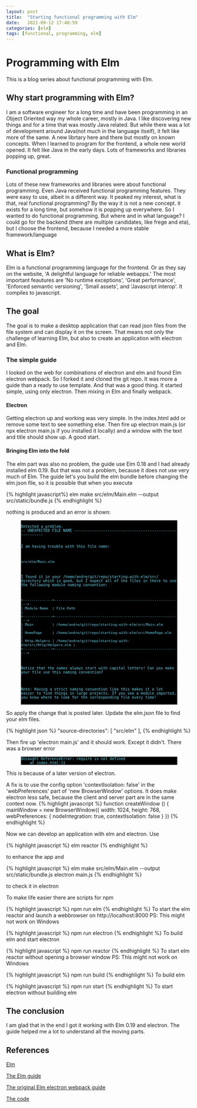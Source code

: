 ```yaml
---
layout: post
title:  "Starting functional programming with Elm"
date:   2021-09-12 17:40:59
categories: [elm]
tags: [functional, programming, elm]
---
```


# Programming with Elm
This is a blog series about functional programming with Elm.

## Why start programming with Elm?
I am a software engineer for a long time and have been programming in an Object Oriented way my whole career, mostly in Java. I like discovering new things and for a time that was mostly Java related. But while there was a lot of development around Java(not much in the language itself), it felt like more of the same. A new librtary here and there but mostly on known concepts. When I learned to program for the frontend, a whole new world opened. It felt like Java in the early days. Lots of frameworks and libraries popping up, great. 

### Functional programming
Lots of these new frameworks and libraries were about functional programming. Even Java received functional programming features. They were easy to use, albeit in a different way. It peaked my interest, what is that, real functional programming? By the way it is not a new concept. it exists for a long time, but somehow it is popping up everywhere. So I wanted to do functional programming. But where and in what language? I could go for the backend (there are multiple candidates, like frege and eta), but I choose the frontend, because I needed a more stable framework/language

## What is Elm?
Elm is a functional programming language for the frontend. Or as they say on the website, 'A delightful language for reliable webapps.' The most important feautures are 'No runtime exceptions', 'Great performance', 'Enforced semantic versioning', 'Small assets', and 'Javascript interop'. It compiles to javascript. 

## The goal
The goal is to make a desktop application that can read json files from the file system and can display it on the screen. That means not only the challenge of learning Elm, but also to create an application with electron and Elm.

### The simple guide
I looked on the web for combinations of electron and elm and found Elm electron webpack. So I forked it and cloned the git repo. It was more a guide than a ready to use template. And that was a good thing. It started simple, using only electron. Then mixing in Elm and finally webpack. 

#### Electron
Getting electron up and working was very simple. In the index.html add or remove some text to see something else. Then fire up electron main.js (or npx electron main.js if you installed it locally) and a window with the text and title should show up. A good start.

#### Bringing Elm into the fold
The elm part was also no problem, the guide use Elm 0.18 and I had already installed elm 0.19. But that was not a problem, because it does not use very much of Elm. The guide let's you build the elm bundle before changing the elm.json file, so it is possible that when you execute 

{% highlight javascript%}
elm make src/elm/Main.elm --output src/static/bundle.js
{% endhighlight %}

nothing is produced and an error is shown:

<figure><pre style="background-color: black;"><code style="background-color: black;color: #66d9ef;border: none;font-size: x-small">
Detected a problem.
-- UNEXPECTED FILE NAME --------------------------------------------------------

I am having trouble with this file name:

    src/elm/Main.elm

I found it in your /home/andre/git/repo/starting-with-elm/src/ directory which
is good, but I expect all of the files in there to use the following module
naming convention:

    +--------------+-------------------------------------------------------------+
    | Module Name  | File Path                                                   |
    +--------------+-------------------------------------------------------------+
    | Main         | /home/andre/git/repo/starting-with-elm/src/Main.elm         |
    | HomePage     | /home/andre/git/repo/starting-with-elm/src/HomePage.elm     |
    | Http.Helpers | /home/andre/git/repo/starting-with-elm/src/Http/Helpers.elm |
    +--------------+-------------------------------------------------------------+

Notice that the names always start with capital letters! Can you make your file
use this naming convention?

Note: Having a strict naming convention like this makes it a lot easier to find
things in large projects. If you see a module imported, you know where to look
for the corresponding file every time!
</code></pre></figure>

So apply the change that is posted later. Update the elm.json file to find your elm files. 

{% highlight json %}
"source-directories": [
    "src/elm"
],
{% endhighlight %}

Then fire up 'electron main.js' and it should work. Except it didn't. There was a browser error
<figure><pre style="background-color: black;"><code style="background-color: black;color: #66d9ef;border: none;font-size: x-small">Uncaught ReferenceError: require is not defined
    at index.html:11
</code></pre></figure>
This is because of a later version of electron.

A fix is to use the config option 'contextIsolation: false' in the 'webPreferences' part of 'new BrowserWindow' options.
It does make electron less safe, because the client and server part are in the same context now.
{% highlight javascript %}
function createWindow () {
  mainWindow = new BrowserWindow({
    width: 1024,
    height: 768,
    webPreferences: {
        nodeIntegration: true, 
        contextIsolation: false
    }
  })
{% endhighlight %}

Now we can develop an application with elm and electron.
Use 

{% highlight javascript %}
elm reactor
{% endhighlight %}

to enhance the app and 

{% highlight javascript %}
elm make src/elm/Main.elm --output src/static/bundle.js
electron main.js
{% endhighlight %}

to check it in electron

To make life easier there are scripts for npm

{% highlight javascript %}
npm run elm
{% endhighlight %}
To start the elm reactor and launch a webbrowser on http://localhost:8000
PS: This might not work on Windows

{% highlight javascript %}
npm run electron
{% endhighlight %}
To build elm and start electron

{% highlight javascript %}
npm run reactor
{% endhighlight %}
To start elm reactor without opening a browser window
PS: This might not work on Windows

{% highlight javascript %}
npm run build
{% endhighlight %}
To build elm

{% highlight javascript %}
npm run start
{% endhighlight %}
To start electron without building elm


## The conclusion
I am glad that in the end I got it working with Elm 0.19 and electron. The guide helped me a lot to understand all the moving parts.

## References

[Elm](https://elm-lang.org/)

[The Elm guide](https://guide.elm-lang.org/)

[The original Elm electron webpack guide](https://github.com/johnomarkid/elm-electron-webpack)

[The code](https://github.com/tikal86/starting-with-elm.git)
